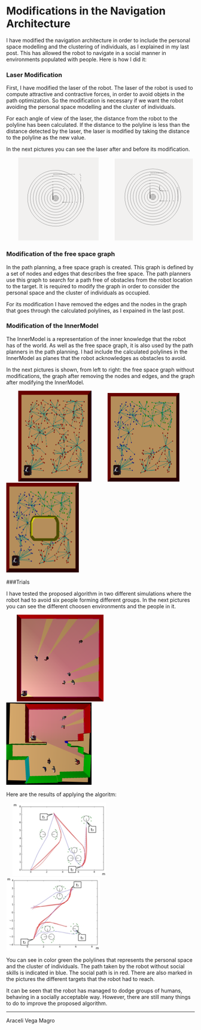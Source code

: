 # Modifications in the Navigation Architecture
 
I have modified the navigation architecture in order to include the personal space modelling and the clustering of individuals, as I explained in my last post. This has allowed the robot to navigate in a social manner in environments populated with people. Here is how I did it:

### Laser Modification

First, I have modified the laser of the robot. The laser of the robot is used to compute attractive and contractive forces, in order to avoid objets in the path optimization. So the modification is necessary if we want the robot avoiding the personal space modelling and the cluster of individuals.

For each angle of view of the laser, the distance from the robot to the polyline has been calculated. If the distance to the polyline is less than the distance detected by the laser, the laser is modified by taking the distance to the polyline as the new value.

In the next pictures you can see the laser after and before its modification.

&nbsp; &nbsp; &nbsp; &nbsp; ![Laser](pictures/lasersin.png) &nbsp;  &nbsp; &nbsp; &nbsp; &nbsp; ![Modified laser](pictures/lasercon.png) 

### Modification of the free space graph

In the path planning, a free space graph is created. This graph is defined by a set of nodes and edges that describes the free space. The path planners use this graph to search for a path free of obstacles from the robot location to the target. It is required to modify the graph in order to consider the personal space and the cluster of individuals as occupied.

For its modification I have removed the edges and the nodes in the graph that goes through the calculated polylines, as I expained in the last post.

### Modification of the InnerModel

The InnerModel is a representation of the inner knowledge that the robot has of the world. As well as the free space graph, it is also used by the path planners in the path planning. I had include the calculated polylines in the InnerModel as planes that the robot acknowledges as obstacles to avoid.

In the next pictures is shown, from left to right: the free space graph without modifications, the graph after removing the nodes and edges, and the graph after modifying the InnerModel.

&nbsp; &nbsp; &nbsp; &nbsp; ![Free space graph](pictures/grafosin.png) &nbsp; &nbsp; &nbsp; &nbsp; &nbsp; ![Modified graph](pictures/grafomodificado.png) &nbsp; &nbsp; &nbsp; &nbsp; &nbsp; ![Modified InnerModel](pictures/grafopoli.png)

###Trials

I have tested the proposed algorithm in two different simulations where the robot had to avoid six people forming different groups. In the next pictures you can see the different choosen environments and the people in it.

&nbsp; &nbsp; &nbsp; &nbsp;![Simulation A](pictures/humanosensim.png) &nbsp; &nbsp; &nbsp; &nbsp; &nbsp; ![Simulation B](pictures/simulacion_lab.png)

Here are the results of applying the algoritm: 

&nbsp; &nbsp; ![Free space graph](pictures/navigation_a.jpg) &nbsp; &nbsp; &nbsp; &nbsp; &nbsp; ![Modified graph](pictures/navigation_b.jpg)

You can see in color green the polylines that represents the personal space and the cluster of individuals. The path taken by the robot without social skills is indicated in blue. The social path is in red. There are also marked in the pictures the different targets that the robot had to reach.

It can be seen that the robot has managed to dodge groups of humans, behaving in a socially acceptable way. However, there are still many things to do to improve the proposed algorithm.


* * *
Araceli Vega Magro
